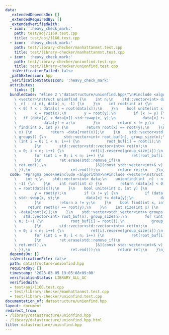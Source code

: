 ```yaml
---
data:
  _extendedDependsOn: []
  _extendedRequiredBy: []
  _extendedVerifiedWith:
  - icon: ':heavy_check_mark:'
    path: test/aoj/1160.test.cpp
    title: test/aoj/1160.test.cpp
  - icon: ':heavy_check_mark:'
    path: test/library-checker/manhattanmst.test.cpp
    title: test/library-checker/manhattanmst.test.cpp
  - icon: ':heavy_check_mark:'
    path: test/library-checker/unionfind.test.cpp
    title: test/library-checker/unionfind.test.cpp
  _isVerificationFailed: false
  _pathExtension: hpp
  _verificationStatusIcon: ':heavy_check_mark:'
  attributes:
    links: []
  bundledCode: "#line 2 \"datastructure/unionfind.hpp\"\n#include <algorithm>\n#include\
    \ <vector>\nstruct unionfind {\n    int n;\n    std::vector<int> data;\n    unionfind(int\
    \ _n) : n(_n), data(_n, -1) {\n    }\n    int root(int x) {\n        return (data[x]\
    \ < 0) ? x : data[x] = root(data[x]);\n    }\n    bool unite(int x, int y) {\n\
    \        x = root(x);\n        y = root(y);\n        if (x != y) {\n         \
    \   if (data[y] < data[x]) std::swap(x, y);\n            data[x] += data[y];\n\
    \            data[y] = x;\n        }\n        return x != y;\n    }\n    bool\
    \ find(int x, int y) {\n        return root(x) == root(y);\n    }\n    int size(int\
    \ x) {\n        return -data[root(x)];\n    }\n    std::vector<std::vector<int>>\
    \ groups() {\n        std::vector<int> root_buf(n), group_size(n);\n        for\
    \ (int i = 0; i < n; i++) {\n            root_buf[i] = root(i);\n            group_size[root_buf[i]]++;\n\
    \        }\n        std::vector<std::vector<int>> ret(n);\n        for (int i\
    \ = 0; i < n; i++) {\n            ret[i].reserve(group_size[i]);\n        }\n\
    \        for (int i = 0; i < n; i++) {\n            ret[root_buf[i]].push_back(i);\n\
    \        }\n        ret.erase(std::remove_if(\n                      ret.begin(),\
    \ ret.end(),\n                      [&](const std::vector<int>& v) { return v.empty();\
    \ }),\n                  ret.end());\n        return ret;\n    }\n};\n"
  code: "#pragma once\n#include <algorithm>\n#include <vector>\nstruct unionfind {\n\
    \    int n;\n    std::vector<int> data;\n    unionfind(int _n) : n(_n), data(_n,\
    \ -1) {\n    }\n    int root(int x) {\n        return (data[x] < 0) ? x : data[x]\
    \ = root(data[x]);\n    }\n    bool unite(int x, int y) {\n        x = root(x);\n\
    \        y = root(y);\n        if (x != y) {\n            if (data[y] < data[x])\
    \ std::swap(x, y);\n            data[x] += data[y];\n            data[y] = x;\n\
    \        }\n        return x != y;\n    }\n    bool find(int x, int y) {\n   \
    \     return root(x) == root(y);\n    }\n    int size(int x) {\n        return\
    \ -data[root(x)];\n    }\n    std::vector<std::vector<int>> groups() {\n     \
    \   std::vector<int> root_buf(n), group_size(n);\n        for (int i = 0; i <\
    \ n; i++) {\n            root_buf[i] = root(i);\n            group_size[root_buf[i]]++;\n\
    \        }\n        std::vector<std::vector<int>> ret(n);\n        for (int i\
    \ = 0; i < n; i++) {\n            ret[i].reserve(group_size[i]);\n        }\n\
    \        for (int i = 0; i < n; i++) {\n            ret[root_buf[i]].push_back(i);\n\
    \        }\n        ret.erase(std::remove_if(\n                      ret.begin(),\
    \ ret.end(),\n                      [&](const std::vector<int>& v) { return v.empty();\
    \ }),\n                  ret.end());\n        return ret;\n    }\n};"
  dependsOn: []
  isVerificationFile: false
  path: datastructure/unionfind.hpp
  requiredBy: []
  timestamp: '2023-03-05 19:05:08+09:00'
  verificationStatus: LIBRARY_ALL_AC
  verifiedWith:
  - test/aoj/1160.test.cpp
  - test/library-checker/manhattanmst.test.cpp
  - test/library-checker/unionfind.test.cpp
documentation_of: datastructure/unionfind.hpp
layout: document
redirect_from:
- /library/datastructure/unionfind.hpp
- /library/datastructure/unionfind.hpp.html
title: datastructure/unionfind.hpp
---
```

